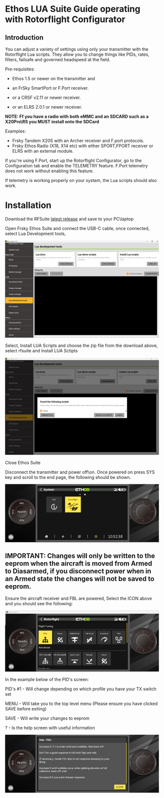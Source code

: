 # Ethos LUA Suite Guide operating with Rotorflight Configurator

## Introduction
You can adjust a variety of settings using only your transmitter with the Rotorflight Lua scripts. They allow you to change things like PIDs, rates, filters, failsafe and governed headspeed at the field. 

Pre-requisites:

- Ethos 1.5 or newer on the transmitter and

- an FrSky SmartPort or F.Port receiver.

- or a CRSF v2.11 or newer receiver.

- or an ELRS 2.0.1 or newer receiver.

**NOTE: Ff you have a radio with both eMMC and an SDCARD such as a X20Pro\RS you MUST install onto the SDCard**

Examples:

- Frsky Tandem X20S with an Archer receiver and F.port protocols.
- Frsky Ethos Radio (X18, X14 etc) with either SPORT,FPORT receiver or ELRS with an external module.


If you're using F.Port, start up the Rotorflight Configurator, go to the Configuration tab and enable the TELEMETRY feature. F.Port telemetry does not work without enabling this feature.

If telemetry is working properly on your system, the Lua scripts should also work.

# Installation
Download the RFSuite [latest release](https://github.com/rotorflight/rotorflight-configurator/releases) and save to your PC\laptop

Open Frsky Ethos Suite and connect the USB-C cable, once connected, select Lua Development tools, 

![image](https://github.com/jimmy6616/Rotorflight-Ethos-LUA/blob/img/Ethos_lua_1.jpg)

Select, Install LUA Scripts and choose the zip file from the download above, select rfsuite and Install LUA Sctipts



![image](https://github.com/jimmy6616/Rotorflight-Ethos-LUA/blob/img/Ethos_lua_2.jpg)

Close Ethos Suite

Disconnect the transmitter and power off\on. Once powered on press SYS key and scroll to the end page, the following should be shown.


![image](https://github.com/jimmy6616/Rotorflight-Ethos-LUA/blob/img/sys_rf.jpg)

## IMPORTANT: Changes will only be written to the eeprom when the aircraft is moved from Armed to Diasarmed, if you disconnect power when in an Armed state the changes will not be saved to eeprom.

Ensure the aircraft receiver and FBL are powered, Select the ICON above and you should see the following:

![image](https://github.com/jimmy6616/Rotorflight-Ethos-LUA/blob/img/Ethos_lua_3.jpg)

In the example below of the PID's screen:

PID's #1  - Will change depending on which profile you have your TX switch set

MENU - Will take you to the top level menu (Please ensure you have clicked SAVE before exiting)

SAVE - Will write your changes to eeprom

? - Is the help screen with useful information

![image](https://github.com/jimmy6616/Rotorflight-Ethos-LUA/blob/img/pid_help1.jpg)









